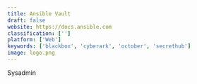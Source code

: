 ```yaml
---
title: Ansible Vault
draft: false 
website: https://docs.ansible.com
classification: ['']
platform: ['Web']
keywords: ['blackbox', 'cyberark', 'october', 'secrethub']
image: logo.png
---
```

Sysadmin
